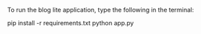 To run the blog lite application, type the following in the terminal:

pip install -r requirements.txt
python app.py